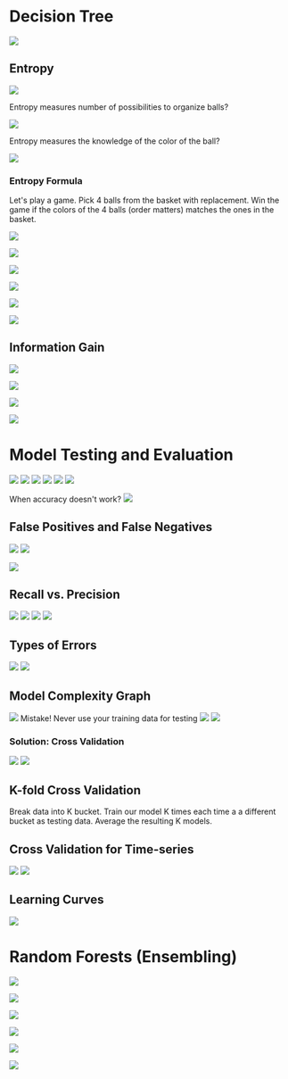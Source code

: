 # Decision Tree

![](2020-03-29-23-01-28.png)

## Entropy
![](2020-03-29-23-02-43.png)

Entropy measures number of possibilities to organize balls?

![](2020-03-29-23-03-53.png)

Entropy measures the knowledge of the color of the ball?

![](2020-03-29-23-07-52.png)

### Entropy Formula

Let's play a game. Pick 4 balls from the basket with replacement. Win the game if the colors of the 4 balls (order matters) matches the ones in the basket.

![](2020-03-29-23-11-11.png)

![](2020-03-29-23-11-24.png)

![](2020-03-29-23-12-57.png)

![](2020-03-29-23-14-28.png)

![](2020-03-29-23-15-14.png)

![](2020-03-29-23-17-39.png)

## Information Gain

![](2020-03-29-23-19-05.png)

![](2020-03-29-23-19-49.png)

![](2020-03-29-23-21-13.png)

![](2020-03-30-13-01-27.png)

# Model Testing and Evaluation
![](2020-03-30-14-07-40.png)
![](2020-03-30-14-08-26.png)
![](2020-03-30-14-11-37.png)
![](2020-03-30-14-12-06.png)
![](2020-03-30-14-13-13.png)
![](2020-03-30-14-13-54.png)

When accuracy doesn't work?
![](2020-03-30-14-17-01.png)

## False Positives and False Negatives

![](2020-03-30-14-20-27.png)
![](2020-03-30-14-20-46.png)

![](2020-03-30-14-22-57.png)

## Recall vs. Precision
![](2020-03-30-14-25-17.png)
![](2020-03-30-14-25-36.png)
![](2020-03-30-14-27-33.png)
![](2020-03-30-14-28-11.png)

## Types of Errors

![](2020-03-30-14-36-40.png)
![](2020-03-30-14-37-45.png)

## Model Complexity Graph
![](2020-03-30-14-41-43.png)
Mistake! Never use your training data for testing
![](2020-03-30-14-42-36.png)
![](2020-03-30-14-43-05.png)

### Solution: Cross Validation
![](2020-03-30-14-44-55.png)
![](2020-03-30-14-45-40.png)

## K-fold Cross Validation
Break data into K bucket. Train our model K times each time a a different bucket as testing data. Average the resulting K models.

## Cross Validation for Time-series 
![](2020-03-30-14-56-45.png)
![](2020-03-30-15-03-24.png)

## Learning Curves

![](2020-03-30-15-10-21.png)

# Random Forests (Ensembling)

![](2020-03-30-19-32-27.png)

![](2020-03-30-19-32-49.png)

![](2020-03-30-19-35-52.png)

![](2020-03-30-19-38-05.png)

![](2020-03-30-19-39-35.png)

![](2020-03-30-19-40-57.png)